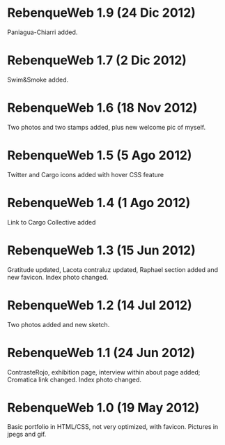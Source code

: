 # RebenqueWeb 1.9 (24 Dic 2012)
Paniagua-Chiarri added.
# RebenqueWeb 1.7 (2 Dic 2012)
Swim&Smoke added.
# RebenqueWeb 1.6 (18 Nov 2012)
Two photos and two stamps added, plus new welcome pic of myself.
# RebenqueWeb 1.5 (5 Ago 2012)
Twitter and Cargo icons added with hover CSS feature
# RebenqueWeb 1.4 (1 Ago 2012)
Link to Cargo Collective added
# RebenqueWeb 1.3 (15 Jun 2012)
Gratitude updated, Lacota contraluz updated, Raphael section added and new favicon. Index photo changed.
# RebenqueWeb 1.2 (14 Jul 2012)
Two photos added and new sketch.
# RebenqueWeb 1.1 (24 Jun 2012)
ContrasteRojo, exhibition page, interview within about page added; Cromatica link changed. Index photo changed.
# RebenqueWeb 1.0 (19 May 2012)
Basic portfolio in HTML/CSS, not very optimized, with favicon. Pictures in jpegs and gif.

